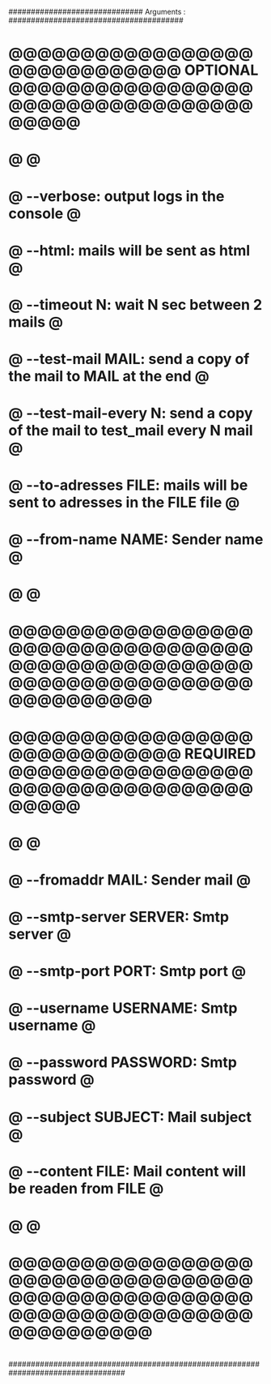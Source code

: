 ############################## Arguments : #######################################
#                                                                                #
# @@@@@@@@@@@@@@@@@@@@@@@@@@@@@ OPTIONAL @@@@@@@@@@@@@@@@@@@@@@@@@@@@@@@@@@@@@@@ #
# @                                                                            @ #
# @ --verbose: output logs in the console                           		   @ #
# @ --html: mails will be sent as html                                         @ #
# @ --timeout N: wait N sec between 2 mails                                    @ #
# @ --test-mail MAIL: send a copy of the mail to MAIL at the end               @ #
# @ --test-mail-every N: send a copy of the mail to test_mail every N mail     @ #
# @ --to-adresses FILE: mails will be sent to adresses in the FILE file        @ #
# @ --from-name NAME: Sender name                                              @ #
# @                                                                            @ #
# @@@@@@@@@@@@@@@@@@@@@@@@@@@@@@@@@@@@@@@@@@@@@@@@@@@@@@@@@@@@@@@@@@@@@@@@@@@@@@ #
#                                                                                #
# @@@@@@@@@@@@@@@@@@@@@@@@@@@@@ REQUIRED @@@@@@@@@@@@@@@@@@@@@@@@@@@@@@@@@@@@@@@ #
# @                                                                            @ #
# @ --fromaddr MAIL: Sender mail                                               @ #
# @ --smtp-server SERVER: Smtp server                                          @ #
# @ --smtp-port PORT: Smtp port                                                @ #
# @ --username USERNAME: Smtp username                                         @ #
# @ --password PASSWORD: Smtp password                                         @ #
# @ --subject SUBJECT: Mail subject                                            @ #
# @ --content FILE: Mail content will be readen from FILE                      @ #
# @                                                                            @ #
# @@@@@@@@@@@@@@@@@@@@@@@@@@@@@@@@@@@@@@@@@@@@@@@@@@@@@@@@@@@@@@@@@@@@@@@@@@@@@@ #
#                                                                                #
##################################################################################

